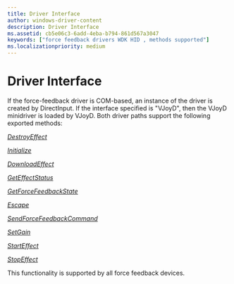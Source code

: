 ```yaml
---
title: Driver Interface
author: windows-driver-content
description: Driver Interface
ms.assetid: cb5e06c3-6add-4eba-b794-861d567a3047
keywords: ["force feedback drivers WDK HID , methods supported"]
ms.localizationpriority: medium
---
```


# Driver Interface





If the force-feedback driver is COM-based, an instance of the driver is created by DirectInput. If the interface specified is "VJoyD", then the VJoyD minidriver is loaded by VJoyD. Both driver paths support the following exported methods:

[*DestroyEffect*](https://msdn.microsoft.com/library/windows/hardware/ff538410)

[*Initialize*](https://msdn.microsoft.com/library/windows/hardware/ff541025)

[*DownloadEffect*](https://msdn.microsoft.com/library/windows/hardware/ff538601)

[*GetEffectStatus*](https://msdn.microsoft.com/library/windows/hardware/ff538772)

[*GetForceFeedbackState*](https://msdn.microsoft.com/library/windows/hardware/ff538776)

[*Escape*](https://msdn.microsoft.com/library/windows/hardware/ff538680)

[*SendForceFeedbackCommand*](https://msdn.microsoft.com/library/windows/hardware/ff543387)

[*SetGain*](https://msdn.microsoft.com/library/windows/hardware/ff543406)

[*StartEffect*](https://msdn.microsoft.com/library/windows/hardware/ff543458)

[*StopEffect*](https://msdn.microsoft.com/library/windows/hardware/ff543460)

This functionality is supported by all force feedback devices.

 

 





